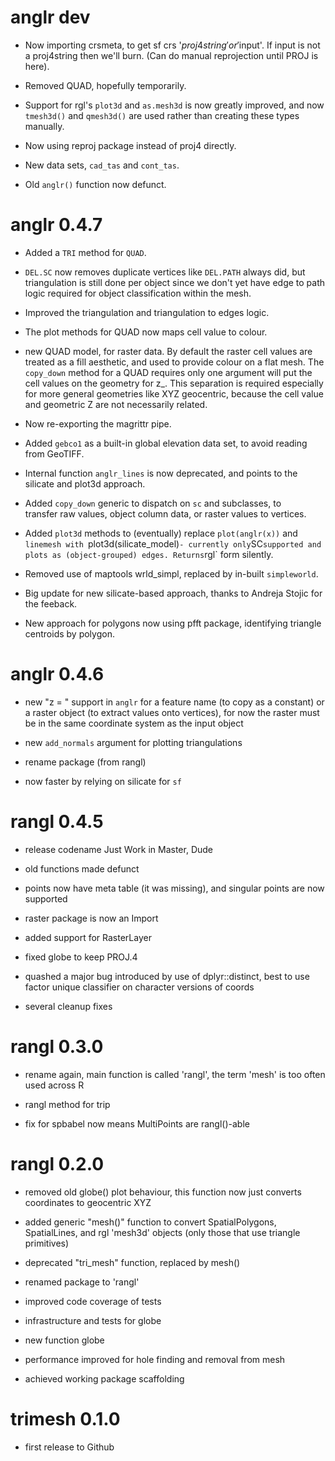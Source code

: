 # anglr dev

* Now importing crsmeta, to get sf crs '$proj4string' or '$input'. If input is not a
 proj4string then we'll burn. (Can do manual reprojection until PROJ is here).
 
* Removed QUAD, hopefully temporarily. 

* Support for rgl's `plot3d` and `as.mesh3d` is now greatly improved, and now
 `tmesh3d()` and `qmesh3d()` are used rather than creating these types
 manually. 

* Now using reproj package instead of proj4 directly. 

* New data sets, `cad_tas` and `cont_tas`. 

* Old `anglr()` function now defunct. 

# anglr 0.4.7

* Added a `TRI` method for `QUAD`. 

* `DEL.SC` now removes duplicate vertices like `DEL.PATH` always did, but triangulation is
 still done per object since we don't yet have edge to path logic required for object classification
 within the mesh. 

* Improved the triangulation and triangulation to edges logic.

* The plot methods for QUAD now maps cell value to colour. 

* new QUAD model, for raster data. By default the raster cell values are treated as
 a fill aesthetic, and used to provide colour on a flat mesh. The `copy_down` method
 for a QUAD requires only one argument will put the cell values on the geometry for z_. 
 This separation is required especially for more general geometries like XYZ geocentric, 
 because the cell value and geometric Z are not necessarily related. 
 
* Now re-exporting the magrittr pipe. 

* Added `gebco1` as a built-in global elevation data set, to avoid 
 reading from GeoTIFF. 

* Internal function `anglr_lines` is now deprecated, and points to 
 the silicate and plot3d approach. 
 
* Added `copy_down` generic to dispatch on `sc` and subclasses, to  
 transfer raw values, object column data, or raster values to vertices. 

* Added `plot3d` methods to (eventually) replace `plot(anglr(x))` and `linemesh with `plot3d(silicate_model)` - currently only `SC` supported
 and plots as (object-grouped) edges. Returns `rgl` form silently. 

* Removed use of maptools wrld_simpl, replaced by in-built `simpleworld`. 

* Big update for new silicate-based approach, thanks to Andreja Stojic for 
 the feeback. 

* New approach for polygons now using pfft package, identifying triangle
 centroids by polygon. 

# anglr 0.4.6

* new "z = " support in `anglr` for a feature name (to copy as a constant) or a raster object (to extract values onto vertices), 
  for now the raster must be in the same coordinate system as the input object

* new `add_normals` argument for plotting triangulations

* rename package (from rangl)

* now faster by relying on silicate for `sf`

# rangl 0.4.5

* release codename Just Work in Master, Dude

* old functions made defunct

* points now have meta table (it was missing), and singular points are now supported

* raster package is now an Import

* added support for RasterLayer

* fixed globe to keep PROJ.4

* quashed a major bug introduced by use of dplyr::distinct, best to use factor unique classifier on character versions of coords

* several cleanup fixes

# rangl 0.3.0

* rename again, main function is called 'rangl', the term 'mesh' is too often used across R 

* rangl method for trip

* fix for spbabel now means MultiPoints are rangl()-able

# rangl 0.2.0

* removed old globe() plot behaviour, this function now just converts coordinates to geocentric XYZ

* added generic "mesh()" function to convert SpatialPolygons, SpatialLines, and
rgl 'mesh3d' objects (only those that use triangle primitives)

* deprecated "tri_mesh" function, replaced by mesh()

* renamed package to 'rangl'

* improved code coverage of tests

* infrastructure and tests for globe

* new function globe

* performance improved for hole finding and removal from mesh

* achieved working package scaffolding

# trimesh 0.1.0

* first release to Github


